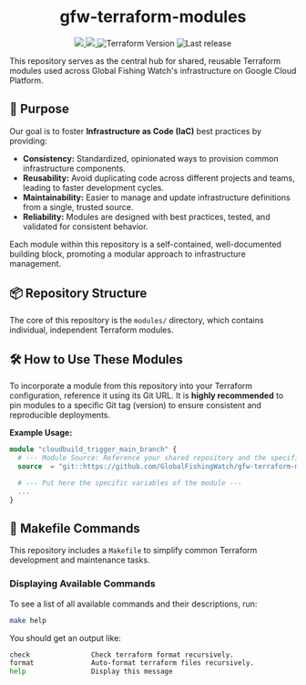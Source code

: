 <h1 align="center" style="border-bottom: none;"> gfw-terraform-modules </h1>

<p align="center">
  <a href="https://github.com/GlobalFishingWatch/gfw-terraform-modules/actions/workflows/tf-fmt-check.yaml" >
    <img src="https://github.com/GlobalFishingWatch/gfw-terraform-modules/actions/workflows/tf-fmt-check.yaml/badge.svg"/>
  </a>
  <a 
    href="https://github.com/GlobalFishingWatch/gfw-terraform-modules/actions/workflows/tf-validate-and-test.yaml" >
    <img src="https://github.com/GlobalFishingWatch/gfw-terraform-modules/actions/workflows/tf-validate-and-test.yaml/badge.svg"/>
  </a>
  <a>
    <img alt="Terraform Version" src="https://img.shields.io/badge/Terraform-1.8-blue">
  </a>
  <a>
    <img alt="Last release" src="https://img.shields.io/github/v/release/GlobalFishingWatch/gfw-terraform-modules">
  </a>
</p>

This repository serves as the central hub for shared, reusable Terraform modules used across Global Fishing Watch's infrastructure on Google Cloud Platform.

## 🚀 Purpose

Our goal is to foster **Infrastructure as Code (IaC)** best practices by providing:

* **Consistency:** Standardized, opinionated ways to provision common infrastructure components.
* **Reusability:** Avoid duplicating code across different projects and teams, leading to faster development cycles.
* **Maintainability:** Easier to manage and update infrastructure definitions from a single, trusted source.
* **Reliability:** Modules are designed with best practices, tested, and validated for consistent behavior.

Each module within this repository is a self-contained, well-documented building block, promoting a modular approach to infrastructure management.

## 📦 Repository Structure

The core of this repository is the `modules/` directory, which contains individual, independent Terraform modules.

## 🛠️ How to Use These Modules

To incorporate a module from this repository into your Terraform configuration, reference it using its Git URL. It is **highly recommended** to pin modules to a specific Git tag (version) to ensure consistent and reproducible deployments.

**Example Usage:**

```terraform
module "cloudbuild_trigger_main_branch" {
  # --- Module Source: Reference your shared repository and the specific module path ---
  source  = "git::https://github.com/GlobalFishingWatch/gfw-terraform-modules.git//modules/cloudbuild-trigger?ref=v0.1.0"

  # --- Put here the specific variables of the module ---
  ... 
}
```

## 🤖 Makefile Commands

This repository includes a `Makefile` to simplify common Terraform development and maintenance tasks.

### Displaying Available Commands

To see a list of all available commands and their descriptions, run:

```bash
make help
```

You should get an output like:
```bash
check               Check terraform format recursively.
format              Auto-format terraform files recursively.
help                Display this message
```
